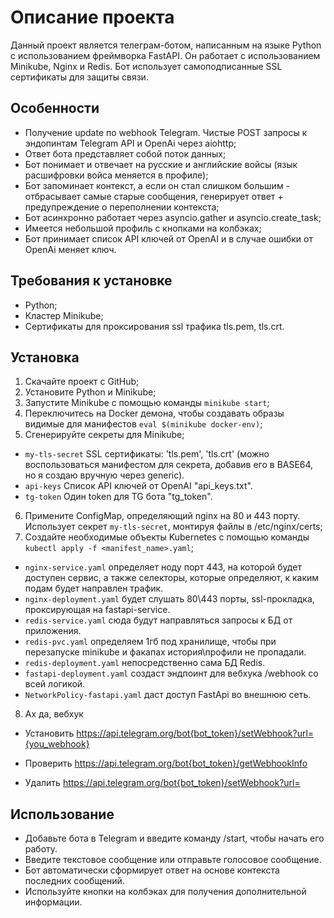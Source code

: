 # Описание проекта

Данный проект является телеграм-ботом, написанным на языке Python с использованием фреймворка FastAPI. Он работает с использованием Minikube, Nginx и Redis. Бот использует самоподписанные SSL сертификаты для защиты связи.


## Особенности

- Получение update по webhook Telegram. Чистые POST запросы к эндопинтам Telegram API и OpenAi через aiohttp;
- Ответ бота представляет собой поток данных;
- Бот понимает и отвечает на русские и английские войсы (язык расшифровки войса меняется в профиле);
- Бот запоминает контекст, а если он стал слишком большим - отбрасывает самые старые сообщения, генерирует ответ + предупреждение о переполнении контекста;
- Бот асинхронно работает через asyncio.gather и asyncio.create_task;
- Имеется небольшой профиль с кнопками на колбэках;
- Бот принимает список API ключей от OpenAI и в случае ошибки от OpenAi меняет ключ.

## Требования к установке

- Python;
- Кластер  Minikube;
- Сертификаты для проксирования ssl трафика tls.pem, tls.crt.

## Установка

1. Скачайте проект с GitHub;
2. Установите Python и Minikube;
3. Запустите Minikube с помощью команды `minikube start`;
4. Переключитесь на Docker демона, чтобы создавать образы видимые для манифестов `eval $(minikube docker-env)`;
5. Сгенерируйте секреты для Minikube; 
-  `my-tls-secret`  SSL сертификаты:  'tls.pem', 'tls.crt' (можно воспользоваться манифестом для секрета, добавив его в BASE64, но я создаю вручную через generic).
-  `api-keys`  Список API ключей от OpenAI "api_keys.txt".
-  `tg-token`  Один token для TG бота "tg_token".
6. Примените ConfigMap, определяющий nginx на 80 и 443 порту. Использует секрет `my-tls-secret`, монтируя файлы в /etc/nginx/certs;
7. Создайте необходимые объекты Kubernetes с помощью команды `kubectl apply -f <manifest_name>.yaml`;
- `nginx-service.yaml` определяет ноду порт 443, на которой будет доступен сервис, а также селекторы, которые определяют, к каким подам будет направлен трафик.
- `nginx-deployment.yaml` будет слушать 80\443 порты, ssl-прокладка, проксирующая на fastapi-service.
- `redis-service.yaml` сюда будут направляться запросы к БД от приложения.
- `redis-pvc.yaml` определяем 1гб под хранилище, чтобы при перезапуске minikube и факапах история\профили не пропадали.
- `redis-deployment.yaml` непосредственно сама БД Redis.
- `fastapi-deployment.yaml` создаст эндпоинт для вебхука /webhook со всей логикой.
- `NetworkPolicy-fastapi.yaml` даст доступ FastApi во внешнюю сеть.

8. Ах да, вебхук

 - Установить
   https://api.telegram.org/bot{bot_token}/setWebhook?url={you_webhook}

 - Проверить
   https://api.telegram.org/bot{bot_token}/getWebhookInfo

 - Удалить
   https://api.telegram.org/bot{bot_token}/setWebhook?url=

## Использование

- Добавьте бота в Telegram и введите команду /start, чтобы начать его работу.
- Введите текстовое сообщение или отправьте голосовое сообщение.
- Бот автоматически сформирует ответ на основе контекста последних сообщений.
- Используйте кнопки на колбэках для получения дополнительной информации.
